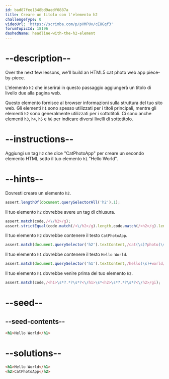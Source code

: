 ```yaml
---
id: bad87fee1348bd9aedf0887a
title: Creare un titolo con l'elemento h2
challengeType: 0
videoUrl: 'https://scrimba.com/p/pVMPUv/cE8Gqf3'
forumTopicId: 18196
dashedName: headline-with-the-h2-element
---
```


# --description--

Over the next few lessons, we'll build an HTML5 cat photo web app piece-by-piece.

L'elemento `h2` che inserirai in questo passaggio aggiungerà un titolo di livello due alla pagina web.

Questo elemento fornisce al browser informazioni sulla struttura del tuo sito web. Gli elementi `h1` sono spesso utilizzati per i titoli principali, mentre gli elementi `h2` sono generalmente utilizzati per i sottotitoli. Ci sono anche elementi `h3`, `h4`, `h5` e `h6` per indicare diversi livelli di sottotitolo.

# --instructions--

Aggiungi un tag `h2` che dice "CatPhotoApp" per creare un secondo elemento HTML sotto il tuo elemento `h1` "Hello World".

# --hints--

Dovresti creare un elemento `h2`.

```js
assert.lengthOf(document.querySelectorAll('h2'),1);
```

Il tuo elemento `h2` dovrebbe avere un tag di chiusura.

```js
assert.match(code,/<\/h2>/g);
assert.strictEqual(code.match(/<\/h2>/g).length,code.match(/<h2>/g).length);
```

Il tuo elemento `h2` dovrebbe contenere il testo `CatPhotoApp`.

```js
assert.match(document.querySelector('h2').textContent,/cat(\s)?photo(\s)?app/gi);
```

Il tuo elemento `h1` dovrebbe contenere il testo `Hello World`.

```js
assert.match(document.querySelector('h1').textContent,/hello(\s)+world/gi);
```

Il tuo elemento `h1` dovrebbe venire prima del tuo elemento `h2`.

```js
assert.match(code,/<h1>\s*?.*?\s*?<\/h1>\s*<h2>\s*?.*?\s*?<\/h2>/gi);
```

# --seed--

## --seed-contents--

```html
<h1>Hello World</h1>
```

# --solutions--

```html
<h1>Hello World</h1>
<h2>CatPhotoApp</h2>
```
